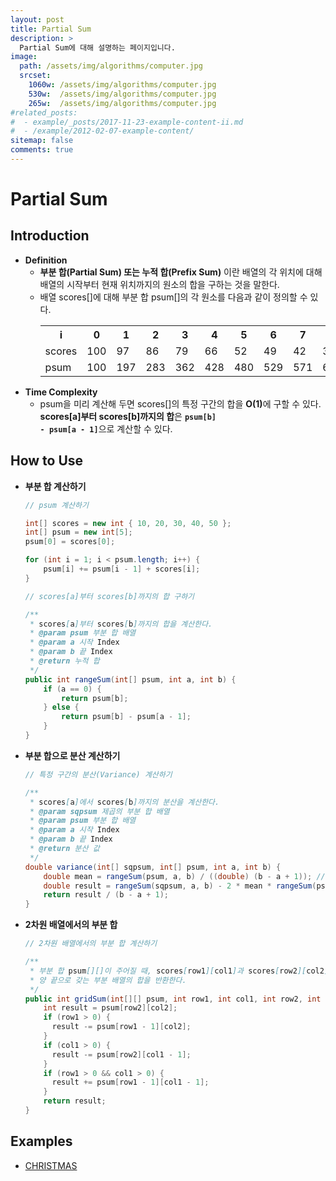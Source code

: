 ```yaml
---
layout: post
title: Partial Sum
description: >
  Partial Sum에 대해 설명하는 페이지입니다.
image: 
  path: /assets/img/algorithms/computer.jpg
  srcset:
    1060w: /assets/img/algorithms/computer.jpg
    530w:  /assets/img/algorithms/computer.jpg
    265w:  /assets/img/algorithms/computer.jpg
#related_posts:
#  - example/_posts/2017-11-23-example-content-ii.md
#  - /example/2012-02-07-example-content/
sitemap: false
comments: true
---
```


# Partial Sum

## Introduction
- **Definition**
  - **부분 합(Partial Sum) 또는 누적 합(Prefix Sum)** 이란 배열의 각 위치에 대해 배열의 시작부터 현재 위치까지의 원소의 합을 구하는 것을 말한다.
  - 배열 scores[]에 대해 부분 합 psum[]의 각 원소를 다음과 같이 정의할 수 있다.
    <table>
      <tr>
        <th>i</th>
        <th>0</th>
        <th>1</th>
        <th>2</th>
        <th>3</th>
        <th>4</th>
        <th>5</th>
        <th>6</th>
        <th>7</th>
        <th>8</th>
      </tr>
      <tr>
        <td>scores</td>
        <td>100</td>
        <td>97</td>
        <td>86</td>
        <td>79</td>
        <td>66</td>
        <td>52</td>
        <td>49</td>
        <td>42</td>
        <td>31</td>
      </tr>
      <tr>
        <td>psum</td>
        <td>100</td>
        <td>197</td>
        <td>283</td>
        <td>362</td>
        <td>428</td>
        <td>480</td>
        <td>529</td>
        <td>571</td>
        <td>602</td>
      </tr>
    </table>
- **Time Complexity**
  - psum을 미리 계산해 두면 scores[]의 특정 구간의 합을 <b>O(1)</b>에 구할 수 있다. <b>scores[a]부터 scores[b]까지의 합</b>은 <code><b>psum[b] - psum[a - 1]</b></code>으로 계산할 수 있다.

## How to Use
- <b>부분 합 계산하기</b>
  ```Java
  // psum 계산하기

  int[] scores = new int { 10, 20, 30, 40, 50 };
  int[] psum = new int[5];
  psum[0] = scores[0];

  for (int i = 1; i < psum.length; i++) {
      psum[i] += psum[i - 1] + scores[i];
  }
  ```
  ```Java
  // scores[a]부터 scores[b]까지의 합 구하기

  /**
   * scores[a]부터 scores[b]까지의 합을 계산한다.
   * @param psum 부분 합 배열
   * @param a 시작 Index
   * @param b 끝 Index
   * @return 누적 합
   */
  public int rangeSum(int[] psum, int a, int b) {
      if (a == 0) {
          return psum[b];          
      } else {
          return psum[b] - psum[a - 1];
      }
  }
  ```
- <b>부분 합으로 분산 계산하기</b>
  ```Java
  // 특정 구간의 분산(Variance) 계산하기

  /**
   * scores[a]에서 scores[b]까지의 분산을 계산한다.
   * @param sqpsum 제곱의 부분 합 배열
   * @param psum 부분 합 배열
   * @param a 시작 Index
   * @param b 끝 Index
   * @return 분산 값
   */
  double variance(int[] sqpsum, int[] psum, int a, int b) {
      double mean = rangeSum(psum, a, b) / ((double) (b - a + 1)); // 구간의 평균 값 계산
      double result = rangeSum(sqpsum, a, b) - 2 * mean * rangeSum(psum, a, b) + (b - a + 1) * mean * mean;
      return result / (b - a + 1);
  }
  ```
- <b>2차원 배열에서의 부분 합</b>
  ```Java
  // 2차원 배열에서의 부분 합 계산하기

  /**
   * 부분 합 psum[][]이 주어질 때, scores[row1][col1]과 scores[row2][col2]를 
   * 양 끝으로 갖는 부분 배열의 합을 반환한다.
   */
  public int gridSum(int[][] psum, int row1, int col1, int row2, int col2) {
      int result = psum[row2][col2];
      if (row1 > 0) {
        result -= psum[row1 - 1][col2];
      }
      if (col1 > 0) {
        result -= psum[row2][col1 - 1];
      }
      if (row1 > 0 && col1 > 0) {
        result += psum[row1 - 1][col1 - 1];
      }
      return result;
  }
  ```

## Examples
- <a href="https://github.com/HyunJinNo/Algorithm/blob/main/Partial%20Sum%20(Prefix%20Sum)/CHRISTMAS.ts" target="_blank">CHRISTMAS</a>
